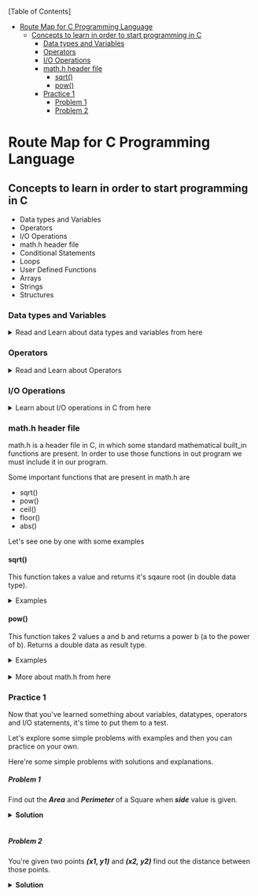 [Table of Contents]
- [Route Map for C Programming Language](#route-map-for-c-programming-language)
  - [Concepts to learn in order to start programming in C](#concepts-to-learn-in-order-to-start-programming-in-c)
    - [Data types and Variables](#data-types-and-variables)
    - [Operators](#operators)
    - [I/O Operations](#io-operations)
    - [math.h header file](#mathh-header-file)
      - [sqrt()](#sqrt)
      - [pow()](#pow)
    - [Practice 1](#practice-1)
        - [Problem 1](#problem-1)
        - [Problem 2](#problem-2)


# Route Map for C Programming Language
## Concepts to learn in order to start programming in C
- Data types and Variables
- Operators
- I/O Operations
- math.h header file
- Conditional Statements
- Loops
- User Defined Functions
- Arrays
- Strings
- Structures

### Data types and Variables

<details>
  <summary> Read and Learn about data types and variables from here </summary>
  
  [CodeminD](http://bit.ly/3CgD096)
  [Other](https://www.geeksforgeeks.org/data-types-in-c)
  [Other](https://www.geeksforgeeks.org/variables-in-c)

  
</details>

### Operators

<details>
  <summary> Read and Learn about Operators </summary>
  
  [CodeminD](http://bit.ly/3CgD096)
  [Other](https://www.geeksforgeeks.org/operators-in-c/)

  
</details>


### I/O Operations

<details>
  <summary> Learn about I/O operations in C from here </summary>
  
  [Click me](https://www.geeksforgeeks.org/operators-in-c/)

  
</details>


### math.h header file
math.h is a header file in C, in which some standard mathematical built_in functions are present. In order to use those functions in out program we must include it in our program.

Some important functions that are present in math.h are
- sqrt()
- pow()
- ceil()
- floor()
- abs()

Let's see one by one with some examples

#### sqrt()
This function takes a value and returns it's sqaure root (in double data type).
<details>
  <summary> Examples </summary>

**Example 1**
```c
#include <stdio.h>
#include <math.h>
int main() {
    int n = 144;
    int s = sqrt(n);
    printf("Square root of %d is %d", n, s);
}
```
The above exmaple will print 
***Square root of 144 is 12*** as output.

**Example 2**
```c
#include <stdio.h>
#include <math.h>
int main() {
    int n = 30;
    printf("%.2f", sqrt(n));
}
```
The above exmaple will print 
***5.48*** as output as it's the square root of 30, and we also adjusted the result to 2 decimal places after point.

</details>

#### pow()
This function takes 2 values a and b and returns a power b (a to the power of b). Returns a double data as result type.

<details>
  <summary> Examples </summary>
**Example 1**
```c
#include <stdio.h>
#include <math.h>
int main() {
    int a = 3;
    int b = 4;
    int p = pow(a, b);
    printf("%d power %d is %d", a, b, p);
}
```
The above exmaple will print 
***3 power 4 is 81*** as output.

**Example 2**
```c
#include <stdio.h>
#include <math.h>
int main() {
    int a = 16;
    float b = 0.5;
    printf("%.2f", pow(a, b));
}
```
The above exmaple will print 
***4.00*** as output as it's the square root of 16 (Notice that power 0.5 is nothing but square root), and we also adjusted the result to 2 decimal places after point.

</details>

<br>

<details>
  <summary> More about math.h from here </summary>
  
  [Click me](https://www.geeksforgeeks.org/operators-in-c/)

  
</details>


### Practice 1

Now that you've learned something about variables, datatypes, operators and I/O statements, it's time to put them to a test.

Let's explore some simple problems with examples and then you can practice on your own.

Here're some simple problems with solutions and explanations.

##### Problem 1
Find out the ***Area*** and ***Perimeter*** of a Square when ***side*** value is given.

<details>
  <summary> <b> Solution </b> </summary>
  
  ```c
  #include <stdio.h>
  int main() {
        // Variable declaration part
        int side, area, peri;

        // Reading side value from user using scanf()
        scanf("%d", &side);

        // calculating area and perimeter
        area = side * side;
        peri = 4 * side;

        // printing the result
        printf("Area is: %d\n", area);
        printf("Perimeter is: %d", peri);
  }
  ```

 **Explanation:**  
 - Here we've taken 3 variables 1 for input (side) 2 for outputs (area and peri).
 - Then we read the *side* value from the user using scanf(). Notice that this is the best practice to read the input from user so that we can work on them and produce the output accordingly.
 - After that, we just calculated the area and perimeter using appropriate formulas
 - And finally we printed the results to the output screen using printf() statement.

</details>

<br>

##### Problem 2
You're given two points ***(x1, y1)*** and ***(x2, y2)*** find out the distance between those points.

<details>
  <summary> <b> Solution </b> </summary>
  
  ```c
  #include <stdio.h>
  #include <math.h>
  int main() {
        // Variable declaration part
        int x1, y1, x2, y2;
        float distance;

        // Reading x1, y1, x2 and y2 values from user using scanf()
        scanf("%d%d%d%d", &x1, &y1, &x2, &y2);

        // calculating distance
        distance = sqrt(pow((x2 - x1), 2) + pow((y2 - y1), 2));

        // printing the result
        printf("%.2f", distance);
  }
  ```

 **Explanation:**  
 - Here we've taken 4 integer variables *x1, y1, x2, y2* and 1 floating point variable *distance*.
 - Then we read *x1, y1 and x2, y2* values from user using scanf()
 - The reason we took *distance* variable as of type float is we get the distance between 2 points in floating point values almost all times as the calculation includes a square root operation.
 - And as calculation part we applied the following formula $\sqrt{(x2 - x1)^2 + (y2 - y1)^2}$
 - To do this we took the help of **pow()** function to perform square operation on *(x2 - x1)* and on *(y2 - y1)* and the help of **sqrt()** function from ***math.h*** header file  to perform square root on the result.
 - And finally we printed the result (adjusted to 2 decimal places after point) to the output screen using printf() statement.

</details>